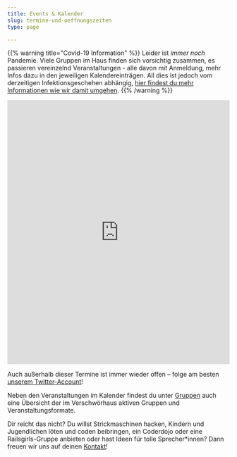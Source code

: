 ```yaml
---
title: Events & Kalender
slug: termine-und-oeffnungszeiten
type: page

---
```


{{% warning title="Covid-19 Information" %}}
Leider ist _immer noch_ Pandemie. Viele Gruppen im Haus finden sich vorsichtig zusammen, es passieren vereinzelnd Veranstaltungen - alle davon mit Anmeldung, mehr Infos dazu in den jeweiligen Kalendereinträgen. All dies ist jedoch vom derzeitigen Infektionsgeschehen abhängig, [hier findest du mehr Informationen wie wir damit umgehen](/was-in-welcher-inzidenzstufe-gilt-ab-juli-2021/).
{{% /warning %}}

<iframe style="border-width: 0;" src="https://calendar.google.com/calendar/embed?mode=AGENDA&height=600&wkst=2&bgcolor=%23FFFFFF&src=slaun4l80uh2s0ototiol4qkgo%40group.calendar.google.com&color=%23B1440E&ctz=Europe%2FBerlin" width="100%" height="600" frameborder="0" scrolling="no"></iframe>

Auch außerhalb dieser Termine ist immer wieder offen – folge am besten [unserem Twitter-Account](https://twitter.com/verschwoerhaus)!

Neben den Veranstaltungen im Kalender findest du unter [Gruppen](/gruppen/) auch eine Übersicht der im Verschwörhaus aktiven Gruppen und Veranstaltungsformate.

Dir reicht das nicht? Du willst Strickmaschinen hacken, Kindern und Jugendlichen löten und coden beibringen, ein Coderdojo oder eine Railsgirls-Gruppe anbieten oder hast Ideen für tolle Sprecher\*innen? Dann freuen wir uns auf deinen [Kontakt](/kontakt/)!

